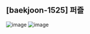 ## [baekjoon-1525] 퍼즐

![image](https://user-images.githubusercontent.com/22045163/93355349-edf14f00-f878-11ea-9de4-8f0d9e596d4f.png)
![image](https://user-images.githubusercontent.com/22045163/93355434-06fa0000-f879-11ea-94d4-90f9cc8745a9.png)
